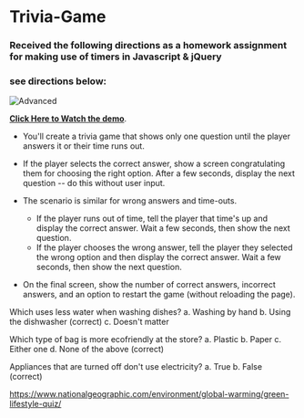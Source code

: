 # Trivia-Game

### Received the following directions as a homework assignment for making use of timers in Javascript & jQuery
### see directions below:


![Advanced](Images/2-advanced.jpg)

**[Click Here to Watch the demo](https://youtu.be/xhmmiRmxQ8Q)**.

* You'll create a trivia game that shows only one question until the player answers it or their time runs out.

* If the player selects the correct answer, show a screen congratulating them for choosing the right option. After a few seconds, display the next question -- do this without user input.

* The scenario is similar for wrong answers and time-outs.

  * If the player runs out of time, tell the player that time's up and display the correct answer. Wait a few seconds, then show the next question.
  * If the player chooses the wrong answer, tell the player they selected the wrong option and then display the correct answer. Wait a few seconds, then show the next question.

* On the final screen, show the number of correct answers, incorrect answers, and an option to restart the game (without reloading the page).



Which uses less water when washing dishes?
a. Washing by hand
b. Using the dishwasher (correct)
c. Doesn't matter

Which type of bag is more ecofriendly at the store?
a. Plastic
b. Paper
c. Either one
d. None of the above (correct)

Appliances that are turned off don't use electricity?
a. True
b. False (correct)

https://www.nationalgeographic.com/environment/global-warming/green-lifestyle-quiz/

